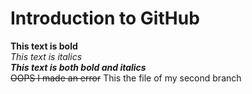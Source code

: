 # Introduction to GitHub
 **This text is bold**\
 *This text is italics*\
 ***This text is both bold and italics***\
 ~~OOPS I made an error~~
This the file of my second branch
